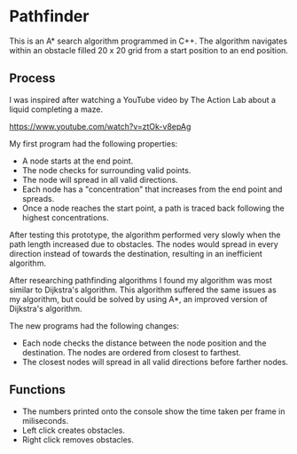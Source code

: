 # Pathfinder
This is an A* search algorithm programmed in C++. The algorithm navigates within an obstacle filled 20 x 20 grid from a start position to an end position.

## Process
I was inspired after watching a YouTube video by The Action Lab about a liquid completing a maze.

https://www.youtube.com/watch?v=ztOk-v8epAg

My first program had the following properties:
* A node starts at the end point.
* The node checks for surrounding valid points.
* The node will spread in all valid directions.
* Each node has a "concentration" that increases from the end point and spreads.
* Once a node reaches the start point, a path is traced back following the highest concentrations.

After testing this prototype, the algorithm performed very slowly when the path length increased due to obstacles. The nodes would spread in every direction instead of towards the destination, resulting in an inefficient algorithm.

After researching pathfinding algorithms I found my algorithm was most similar to Dijkstra's algorithm. This algorithm suffered the same issues as my algorithm, but could be solved by using A*, an improved version of Dijkstra's algorithm.

The new programs had the following changes:
* Each node checks the distance between the node position and the destination. The nodes are ordered from closest to farthest.
* The closest nodes will spread in all valid directions before farther nodes.

## Functions
* The numbers printed onto the console show the time taken per frame in miliseconds.
* Left click creates obstacles.
* Right click removes obstacles.
